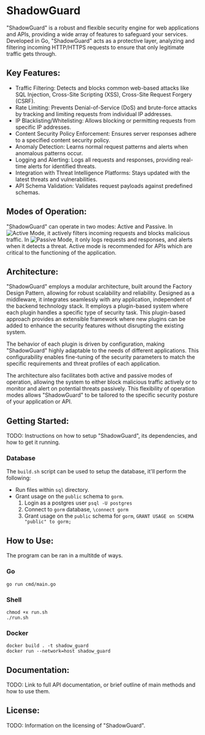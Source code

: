 # ShadowGuard

"ShadowGuard" is a robust and flexible security engine for web applications and APIs, providing a wide array of features to safeguard your services. Developed in Go, "ShadowGuard" acts as a protective layer, analyzing and filtering incoming HTTP/HTTPS requests to ensure that only legitimate traffic gets through.

## Key Features:
- Traffic Filtering: Detects and blocks common web-based attacks like SQL Injection, Cross-Site Scripting (XSS), Cross-Site Request Forgery (CSRF).
- Rate Limiting: Prevents Denial-of-Service (DoS) and brute-force attacks by tracking and limiting requests from individual IP addresses.
- IP Blacklisting/Whitelisting: Allows blocking or permitting requests from specific IP addresses.
- Content Security Policy Enforcement: Ensures server responses adhere to a specified content security policy.
- Anomaly Detection: Learns normal request patterns and alerts when anomalous patterns occur.
- Logging and Alerting: Logs all requests and responses, providing real-time alerts for identified threats.
- Integration with Threat Intelligence Platforms: Stays updated with the latest threats and vulnerabilities.
- API Schema Validation: Validates request payloads against predefined schemas.

## Modes of Operation:
"ShadowGuard" can operate in two modes: Active and Passive. In ![Active Mode](https://img.shields.io/badge/ACTIVE_MODE-FF0000), it actively filters incoming requests and blocks malicious traffic. In ![Passive Mode](https://img.shields.io/badge/PASSIVE_MODE-8A2BE2), it only logs requests and responses, and alerts when it detects a threat. Active mode is recommended for APIs which are critical to the functioning of the application.

## Architecture:
"ShadowGuard" employs a modular architecture, built around the Factory Design Pattern, allowing for robust scalability and reliability. Designed as a middleware, it integrates seamlessly with any application, independent of the backend technology stack. It employs a plugin-based system where each plugin handles a specific type of security task. This plugin-based approach provides an extensible framework where new plugins can be added to enhance the security features without disrupting the existing system.

The behavior of each plugin is driven by configuration, making "ShadowGuard" highly adaptable to the needs of different applications. This configurability enables fine-tuning of the security parameters to match the specific requirements and threat profiles of each application.

The architecture also facilitates both active and passive modes of operation, allowing the system to either block malicious traffic actively or to monitor and alert on potential threats passively. This flexibility of operation modes allows "ShadowGuard" to be tailored to the specific security posture of your application or API.

## Getting Started:
TODO: Instructions on how to setup "ShadowGuard", its dependencies, and how to get it running.

### Database
The `build.sh` script can be used to setup the database, it'll perform the following: 

- Run files within `sql` directory.
- Grant usage on the `public` schema to `gorm`.
    1. Login as a postgres user `psql -U postgres`
    2. Connect to `gorm` database, `\connect gorm`
    3. Grant usage on the `public` schema for `gorm`, `GRANT USAGE on SCHEMA "public" to gorm;`

## How to Use:
The program can be ran in a multitde of ways.

### Go
```shell
go run cmd/main.go
```

### Shell
```shell
chmod +x run.sh
./run.sh
```

### Docker
```shell
docker build . -t shadow_guard 
docker run --network=host shadow_guard
```

## Documentation:
TODO: Link to full API documentation, or brief outline of main methods and how to use them.

## License:
TODO: Information on the licensing of "ShadowGuard".
